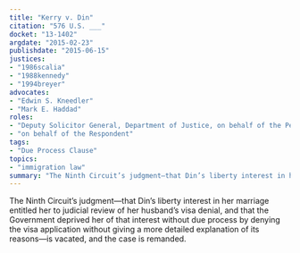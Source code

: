 ```yaml
---
title: "Kerry v. Din"
citation: "576 U.S. ___"
docket: "13-1402"
argdate: "2015-02-23"
publishdate: "2015-06-15"
justices:
- "1986scalia"
- "1988kennedy"
- "1994breyer"
advocates:
- "Edwin S. Kneedler"
- "Mark E. Haddad"
roles:
- "Deputy Solicitor General, Department of Justice, on behalf of the Petitioners"
- "on behalf of the Respondent"
tags:
- "Due Process Clause"
topics:
- "immigration law"
summary: "The Ninth Circuit’s judgment—that Din’s liberty interest in her marriage entitled her to judicial review of her husband’s visa denial, and that the Government deprived her of that interest without due process by denying the visa application without giving a more detailed explanation of its reasons—is vacated, and the case is remanded."
---
```

The Ninth Circuit’s judgment—that Din’s liberty interest in her marriage entitled her to judicial review of her husband’s visa denial, and that the Government deprived her of that interest without due process by denying the visa application without giving a more detailed explanation of its reasons—is vacated, and the case is remanded.
